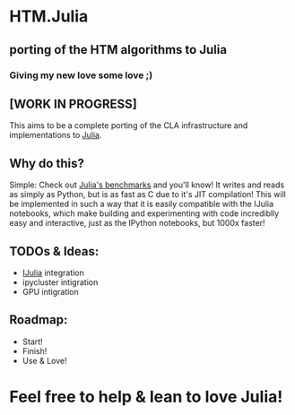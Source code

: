 # HTM.Julia
## porting of the HTM algorithms to Julia
### Giving my new love some love ;) 

## [WORK IN PROGRESS]

This aims to be a complete porting of the CLA infrastructure and implementations to [Julia](http://julialang.org).

## Why do this?

Simple: Check out [Julia's benchmarks](http://julialang.org/benchmarks/) and you'll know!
It writes and reads as simply as Python, but is as fast as C due to it's JIT compilation!
This will be implemented in such a way that it is easily compatible with the IJulia notebooks, which make building and experimenting with code incrediblly easy and interactive, just as the IPython notebooks, but 1000x faster! 

## TODOs & Ideas:

- [IJulia](https://github.com/JuliaLang/IJulia.jl) integration
- ipycluster intigration
- GPU intigration 

## Roadmap:

- Start!
- Finish!
- Use & Love!
 
# Feel free to help & lean to love Julia!
